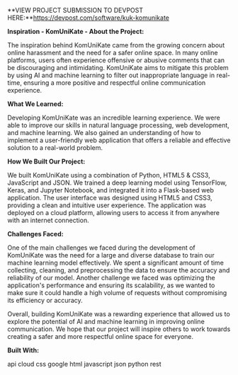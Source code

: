**VIEW PROJECT SUBMISSION TO DEVPOST HERE:**https://devpost.com/software/kuk-komunikate

**Inspiration - KomUniKate - About the Project:**

The inspiration behind KomUniKate came from the growing concern about online harassment and the need for a safer online space. In many online platforms, users often experience offensive or abusive comments that can be discouraging and intimidating. KomUniKate aims to mitigate this problem by using AI and machine learning to filter out inappropriate language in real-time, ensuring a more positive and respectful online communication experience.

**What We Learned:**

Developing KomUniKate was an incredible learning experience. We were able to improve our skills in natural language processing, web development, and machine learning. We also gained an understanding of how to implement a user-friendly web application that offers a reliable and effective solution to a real-world problem.

**How We Built Our Project:**

We built KomUniKate using a combination of Python, HTML5 & CSS3, JavaScript and JSON. We trained a deep learning model using TensorFlow, Keras, and Jupyter Notebook, and integrated it into a Flask-based web application. The user interface was designed using HTML5 and CSS3, providing a clean and intuitive user experience. The application was deployed on a cloud platform, allowing users to access it from anywhere with an internet connection.

**Challenges Faced:**

One of the main challenges we faced during the development of KomUniKate was the need for a large and diverse database to train our machine learning model effectively. We spent a significant amount of time collecting, cleaning, and preprocessing the data to ensure the accuracy and reliability of our model. Another challenge we faced was optimizing the application's performance and ensuring its scalability, as we wanted to make sure it could handle a high volume of requests without compromising its efficiency or accuracy.


Overall, building KomUniKate was a rewarding experience that allowed us to explore the potential of AI and machine learning in improving online communication. We hope that our project will inspire others to work towards creating a safer and more respectful online space for everyone.


**Built With:**

api
cloud
css
google
html
javascript
json
python
rest
